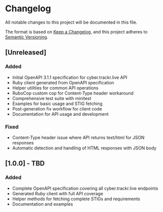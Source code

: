 # Changelog

All notable changes to this project will be documented in this file.

The format is based on [Keep a Changelog](https://keepachangelog.com/en/1.0.0/),
and this project adheres to [Semantic Versioning](https://semver.org/spec/v2.0.0.html).

## [Unreleased]

### Added
- Initial OpenAPI 3.1.1 specification for cyber.trackr.live API
- Ruby client generated from OpenAPI specification
- Helper utilities for common API operations
- RuboCop custom cop for Content-Type header workaround
- Comprehensive test suite with minitest
- Examples for basic usage and STIG fetching
- Post-generation fix workflow for client code
- Documentation for API usage and development

### Fixed
- Content-Type header issue where API returns text/html for JSON responses
- Automatic detection and handling of HTML responses with JSON body

## [1.0.0] - TBD

### Added
- Complete OpenAPI specification covering all cyber.trackr.live endpoints
- Generated Ruby client with full API coverage
- Helper methods for fetching complete STIGs and requirements
- Documentation and examples